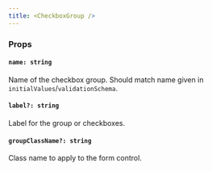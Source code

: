 ```yaml
---
title: <CheckboxGroup />
---
```


### Props

#### `name: string`

Name of the checkbox group. Should match name given in `initialValues`/`validationSchema`.

#### `label?: string`

Label for the group or checkboxes.

#### `groupClassName?: string`

Class name to apply to the form control.
